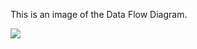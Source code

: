 This is an image of the Data Flow Diagram.

![](https://cloud.githubusercontent.com/assets/15096113/11675331/95688298-9dee-11e5-84e8-2e938194c5a9.png)
